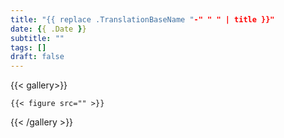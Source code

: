 ```yaml
---
title: "{{ replace .TranslationBaseName "-" " " | title }}"
date: {{ .Date }}
subtitle: ""
tags: []
draft: false
---
```



{{< gallery>}}

	{{< figure src="" >}}

{{< /gallery >}}
